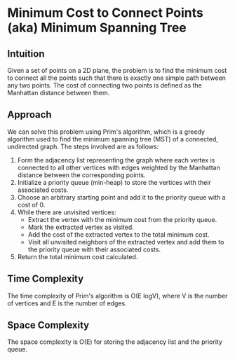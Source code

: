 # Minimum Cost to Connect Points (aka) Minimum Spanning Tree

## Intuition
Given a set of points on a 2D plane, the problem is to find the minimum cost to connect all the points such that there is exactly one simple path between any two points. The cost of connecting two points is defined as the Manhattan distance between them.

## Approach
We can solve this problem using Prim's algorithm, which is a greedy algorithm used to find the minimum spanning tree (MST) of a connected, undirected graph. The steps involved are as follows:

1. Form the adjacency list representing the graph where each vertex is connected to all other vertices with edges weighted by the Manhattan distance between the corresponding points.
2. Initialize a priority queue (min-heap) to store the vertices with their associated costs.
3. Choose an arbitrary starting point and add it to the priority queue with a cost of 0.
4. While there are unvisited vertices:
   - Extract the vertex with the minimum cost from the priority queue.
   - Mark the extracted vertex as visited.
   - Add the cost of the extracted vertex to the total minimum cost.
   - Visit all unvisited neighbors of the extracted vertex and add them to the priority queue with their associated costs.
5. Return the total minimum cost calculated.

## Time Complexity
The time complexity of Prim's algorithm is O(E logV), where V is the number of vertices and E is the number of edges. 

## Space Complexity
The space complexity is O(E) for storing the adjacency list and the priority queue.
